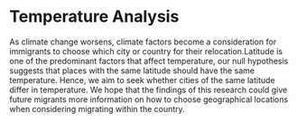 # Temperature Analysis
As climate change worsens, climate factors become a consideration for immigrants to choose which city or country for their relocation.Latitude is one of the predominant factors that affect temperature, our null hypothesis suggests that places with the same latitude should have the same temperature. Hence, we aim to seek whether cities of the same latitude differ in temperature. We hope that the findings of this research could give future migrants more information on how to choose geographical locations when considering migrating within the country.
